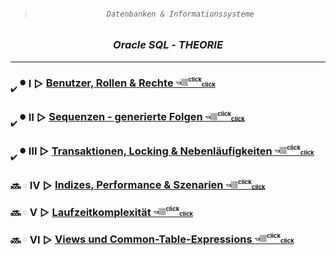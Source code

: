 > ###### <div align="center"> *`Datenbanken & Informationssysteme`* </div>
### <div align="center" color="red"> ***Oracle*** *SQL* - ***THEORIE*** </div>
---

### <sub><sub>✔️</sub></sub> <sub><sup color="green">●</sup></sub> Ⅰ ▻ [ Benutzer, Rollen & Rechte <sup><sub>👈🏼<sup color="red">click</sub><sub><sub color="orange">click</sub></sub></sub></sup></sub></sup> ](https://github.com/IxI-Enki/DbiTheorie-000/blob/master/users%2C%20rolls%20%26%20grants/README.md)  

### <sub><sub>✔️</sub></sub> <sub><sup color="lime">●</sup></sub> Ⅱ ▻ [ Sequenzen - generierte Folgen <sup><sub>👈🏼<sup color="red">click</sub><sub><sub color="orange">click</sub></sub></sub></sup></sub></sup> ](https://github.com/IxI-Enki/DbiTheorie-000/blob/master/sequences/README.md)    

### <sub><sub>✔️</sub></sub> <sub><sup color="cyan">●</sup></sub> Ⅲ ▻ [ Transaktionen, Locking & Nebenläufigkeiten <sup><sub>👈🏼<sup color="red">click</sub><sub><sub color="orange">click</sub></sub></sub></sup></sub></sup> ](https://github.com/IxI-Enki/DbiTheorie-000/blob/master/locking%20mechanisms/README.md) 

###  🔜 <sub><sup color="teal">◌</sup></sub> Ⅳ ▻ [ Indizes, Performance & Szenarien <sup><sub>👈🏼<sup color="red">click</sub><sub><sub color="orange">click</sub></sub></sub></sup></sub></sup> ]()

###  🔜 <sub><sup color="royalblue">◌</sup></sub> Ⅴ ▻ [ Laufzeitkomplexität <sup><sub>👈🏼<sup color="red">click</sub><sub><sub color="orange">click</sub></sub></sub></sup></sub></sup> ]()

###  🔜 <sub><sup color="blue">◌</sup></sub> Ⅵ ▻ [ Views und Common-Table-Expressions <sup><sub>👈🏼<sup color="red">click</sub><sub><sub color="orange">click</sub></sub></sub></sup></sub></sup> ]()
